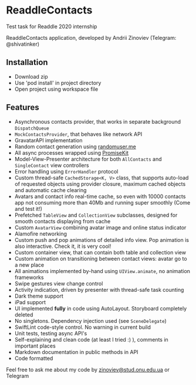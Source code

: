 # ReaddleContacts
Test task for Readdle 2020 internship

ReaddleContacts application, developed by Andrii Zinoviev (Telegram: @shivatinker)

## Installation
* Download zip
* Use 'pod install' in project directory
* Open project using workspace file

## Features
* Asynchronous contacts provider, that works in separate background `DispatchQueue`
* `MockContactsProvider`, that behaves like network API
* GravatarAPI implementation
* Random contact generation using [randomuser.me](https://randomuser.me)
* All async processes wrapped using [PromiseKit](https://github.com/mxcl/PromiseKit)
* Model-View-Presenter architecture for both `AllContacts` and `SingleContact` view controllers
* Error handling using `ErrorHandler` protocol
* Custom thread-safe `CachedStorage<K, V>` class, that supports auto-load of requested objects using provider closure, maximum cached objects and automatic cache clearing
* Avatars and contact info real-time cache, so even with 10000 contacts app not consuming more than 40Mb and running super smoothly (Come and test it!)
* Prefetched `TableView` and `CollectionView` subclasses, designed for smooth contacts displaying from cache
* Custom `AvatarView` combining avatar image and online status indicator
* Alamofire networking
* Custom push and pop animations of detailed info view. Pop animation is also interactive. Check it, it is very cool!
* Custom container view, that can contain both table and collection view
* Custom animation on transitioning between contact views: avatar go to a new place
* All animations implemented by-hand using `UIView.animate`, no animation frameworks
* Swipe gestures view change control
* Activity indication, driven by presenter with thread-safe task counting
* Dark theme support
* iPad support
* UI implemented **fully** in code using AutoLayout. Storyboard completely deleted
* No singletons. Dependency injection used (see `SceneDelegate`)
* SwiftLint code-style control. No warning in current build
* Unit tests, testing async API's
* Self-explaining and clean code (at least I tried :) ), comments in important places
* Markdown documentation in public methods in API
* Code formatted

Feel free to ask me about my code by zinoviev@stud.onu.edu.ua or Telegram
